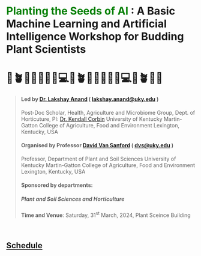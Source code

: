 # <font color = "green">Planting the Seeds of AI </font>: A Basic Machine Learning and Artificial Intelligence Workshop for Budding Plant Scientists 


  # 🌿🪴🤖🧠🍇🌳🌻💻🌿🪴🤖🧠🍇🌳🌻💻🌿🪴🤖🧠
> #### Led by [Dr. Lakshay Anand](https://www.linkedin.com/in/lakshay-anand-phd-400b4190/) ( <lakshay.anand@uky.edu> )
> Post-Doc Scholar, 
> Health, Agriculture and Microbiome Group, Dept. of Horticuture, PI: [Dr. Kendall Corbin](https://abt.ca.uky.edu/directory/kendall-corbin)
>University of Kentucky Martin-Gatton College of Agriculture, Food and Environment
>Lexington, Kentucky, USA
>
> #### Organised by Professor [David Van Sanford](https://pss.ca.uky.edu/person/david-vansanford) ( <dvs@uky.edu> )
> Professor, Department of Plant and Soil Sciences
> University of Kentucky Martin-Gatton College of Agriculture, Food and Environment
>Lexington, Kentucky, USA
>
> #### Sponsored by departments:
> ##### Plant and Soil Sciences and Horticulture
>
> **Time and Venue**: Saturday, 31<sup>st</sup> March, 2024, Plant Sceince Building

<br>


## <u>Schedule</u> 
